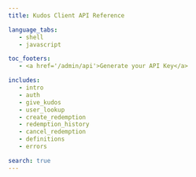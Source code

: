 ```yaml
--- 
title: Kudos Client API Reference 

language_tabs: 
   - shell
   - javascript

toc_footers: 
   - <a href='/admin/api'>Generate your API Key</a> 

includes:
   - intro
   - auth
   - give_kudos
   - user_lookup
   - create_redemption
   - redemption_history
   - cancel_redemption
   - definitions
   - errors

search: true 
--- 
```

